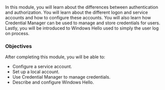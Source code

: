 In this module, you will learn about the differences between authentication and authorization. You will learn about the different logon and service accounts and how to configure these accounts. You will also learn how Credential Manager can be used to manage and store credentials for users. Lastly, you will be introduced to Windows Hello used to simply the user log on process.

### Objectives

After completing this module, you will be able to:

 -  Configure a service account.
 -  Set up a local account.
 -  Use Credential Manager to manage credentials.
 -  Describe and configure Windows Hello.
